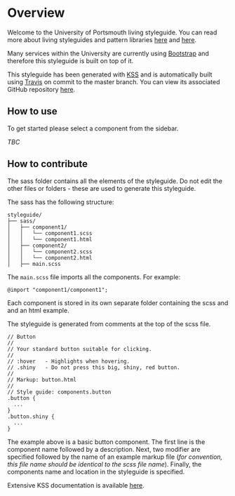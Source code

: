 # Overview

Welcome to the University of Portsmouth living styleguide. You can read more about living styleguides and pattern libraries [here](https://speakerdeck.com/thoughtmerchant/unifying-agile-and-ux-with-live-style-guides) and [here](https://24ways.org/2011/front-end-style-guides/).

Many services within the University are currently using [Bootstrap](https://github.com/twbs/bootstrap) and therefore this styleguide is built on top of it.

This styleguide has been generated with [KSS](https://github.com/kss-node/kss-node) and is automatically built using [Travis](http://travisci.org) on commit to the master branch. You can view its associated GitHub repository [here](https://github.com/University-of-Portsmouth/styleguide).

## How to use

To get started please select a component from the sidebar.

*TBC*

## How to contribute

The sass folder contains all the elements of the styleguide. Do not edit the other files or folders - these are used to generate this styleguide.

The sass has the following structure:

```
styleguide/
├── sass/
│   ├── component1/
│   │   └── component1.scss
│   │   └── component1.html
│   ├── component2/
│   │   └── component2.scss
│   │   └── component2.html
│   ├── main.scss
```

The ```main.scss``` file imports all the components. For example:

```
@import "component1/component1";
```

Each component is stored in its own separate folder containing the scss and and an html example. 

The styleguide is generated from comments at the top of the scss file. 

```
// Button
//
// Your standard button suitable for clicking.
//
// :hover   - Highlights when hovering.
// .shiny   - Do not press this big, shiny, red button.
//
// Markup: button.html
//
// Style guide: components.button
.button {
  ...
}
.button.shiny {
  ...
}
```

The example above is a basic button component. The first line is the component name followed by a description. Next, two modifier are specified followed by the name of an example markup file (*for convention, this file name should be identical to the scss file name*). Finally, the components name and location in the styleguide is specified.

Extensive KSS documentation is available [here](https://github.com/kss-node/kss/blob/spec/SPEC.md).